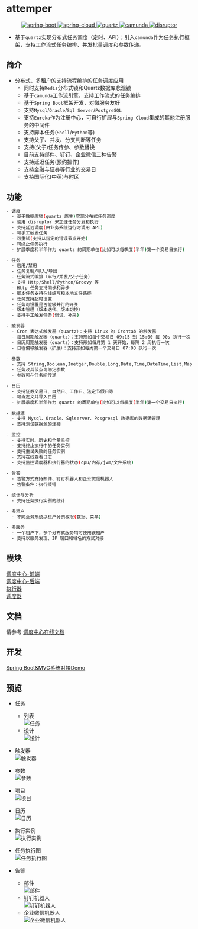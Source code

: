 # attemper
<p align="center">
    <a href="https://github.com/spring-projects/spring-boot">
      <img src="https://img.shields.io/badge/spring--boot-2.4.4-brightgreen.svg" alt="spring-boot">
    </a>
    <a href="https://github.com/spring-projects/spring-cloud">
      <img src="https://img.shields.io/badge/spring--cloud-Hoxton.2020.0.3-brightgreen.svg" alt="spring-cloud">
    </a>
    <a href="https://github.com/quartz-scheduler/quartz">
      <img src="https://img.shields.io/badge/quartz-2.3.2-brightgreen.svg" alt="quartz">
    </a>
    <a href="https://github.com/camunda/camunda-bpm-platform">
      <img src="https://img.shields.io/badge/camunda-7.15.0-brightgreen.svg" alt="camunda">
    </a>
    <a href="https://github.com/LMAX-Exchange/disruptor">
      <img src="https://img.shields.io/badge/disruptor-3.4.2-brightgreen.svg" alt="disruptor">
    </a>
</p>

- 基于`quartz`实现分布式任务调度（定时、API）；引入`camunda`作为任务执行框架，支持工作流式任务编排、并发批量调度和参数传递。  

## 简介
- 分布式、多租户的支持流程编排的任务调度应用
  - 同时支持`Redis`分布式锁和Quartz数据库悲观锁
  - 基于`camunda`工作流引擎，支持工作流式的任务编排
  - 基于`Spring Boot`框架开发，对微服务友好
  - 支持`Mysql`/`Oracle`/`Sql Server`/`PostgreSQL`
  - 支持`Eureka`作为注册中心，可自行扩展与`Spring Cloud`集成的其他注册服务的中间件
  - 支持脚本任务(`Shell`/`Python`等)
  - 支持父子、并发、分支判断等任务
  - 支持(父子)任务传参、参数替换
  - 目前支持邮件、钉钉、企业微信三种告警
  - 支持延迟任务(预约操作)
  - 支持金融与证券等行业的交易日
  - 支持国际化(中英)与时区



## 功能

```bash
- 调度
  - 基于数据库锁(quartz 原生)实现分布式任务调度
  - 使用 disruptor 来加速任务分发和执行
  - 支持延迟调度(由业务系统运行时调用 API)
  - 可手工触发任务
  - 可重试(支持从指定的错误节点开始)
  - 可终止任务执行
  - 扩展季度和半年作为 quartz 的周期单位(比如可以每季度(半年)第一个交易日执行)

- 任务
  - 启用/禁用
  - 任务复制/导入/导出
  - 任务流式编排（串行/并发/父子任务）
  - 支持 Http/Shell/Python/Groovy 等
  - Http 任务支持同步和异步
  - 脚本任务支持在线编写和本地文件路径
  - 任务支持超时设置
  - 任务可设置是否能够并行的开关
  - 版本管理（版本迭代、版本切换）
  - 支持手工触发任务(调试、补采)

- 触发器
  - Cron 表达式触发器（quartz）：支持 Linux 的 Crontab 的触发器
  - 每日周期触发器（quartz）：支持形如每个交易日 09:15 到 15:00 每 90s 执行一次
  - 日历周期触发器（quartz）：支持形如每月第 1 天开始，每隔 2 周执行一次
  - 日程偏移触发器（扩展）：支持形如每周第一个交易日 07:00 执行一次

- 参数
  - 支持 String,Boolean,Inetger,Double,Long,Date,Time,DateTime,List,Map,Sql,Gist,TradeDate 等类型
  - 任务及其节点可绑定参数
  - 参数可在任务间传递

- 日历
  - 支持证券交易日、自然日、工作日、法定节假日等
  - 可自定义并导入日历
  - 扩展季度和半年作为 quartz 的周期单位(比如可以每季度(半年)第一个交易日执行)

- 数据源
  - 支持 Mysql、Oracle、Sqlserver、Posgresql 数据库的数据源管理
  - 支持测试数据源的连接

- 监控
  - 支持实时、历史和全量监控
  - 支持终止执行中的任务实例
  - 支持重试失败的任务实例
  - 支持在线查看日志
  - 支持监控调度器和执行器的状态(cpu/内存/jvm/文件系统)
  
- 告警
  - 告警方式支持邮件、钉钉机器人和企业微信机器人
  - 告警条件：执行报错

- 统计与分析
  - 支持任务执行实例的统计

- 多租户
  - 不同业务系统以租户分割权限(数据、菜单)

- 多服务
  - 一个租户下，多个分布式服务均可使用该租户
  - 支持以服务发现、IP 端口和域名的方式对接
```

## 模块

[调度中心-前端](./attemper-admin)  
[调度中心-后端](./attemper-web)  
[执行器](./attemper-executor)  
[调度器](./attemper-scheduler)  

## 文档

请参考 [调度中心在线文档](https://attemper.github.io/attemper-document/)

## 开发

[Spring Boot&MVC系统对接Demo](https://github.com/attemper/attemper-samples)

## 预览

- 任务  
  - 列表  
![任务](https://gitee.com/attemper/attemper-document/raw/master/docs/guide/assets/job/jobs.png)
  - 设计  
![设计](https://gitee.com/attemper/attemper-document/raw/master/docs/guide/assets/job/job-demo-050-parallel.png)

- 触发器  
![触发器](https://gitee.com/attemper/attemper-document/raw/master/docs/guide/assets/trigger/trigger-cron.png)

- 参数  
![参数](https://gitee.com/attemper/attemper-document/raw/master/docs/guide/assets/arg/args.png)

- 项目  
![项目](https://gitee.com/attemper/attemper-document/raw/master/docs/guide/assets/project/projects.png)

- 日历  
![日历](https://gitee.com/attemper/attemper-document/raw/master/docs/guide/assets/calendar/calendars.png)

- 执行实例  
![执行实例](https://gitee.com/attemper/attemper-document/raw/master/docs/guide/assets/monitor/instances.png)

- 任务执行图  
![任务执行图](https://gitee.com/attemper/attemper-document/raw/master/docs/guide/assets/monitor/tasks.png)

- 告警  
  - 邮件  
![邮件](https://gitee.com/attemper/attemper-document/raw/master/docs/guide/assets/alarm/email.png)
  - 钉钉机器人  
![钉钉机器人](https://gitee.com/attemper/attemper-document/raw/master/docs/guide/assets/alarm/dingtalk.png)
  - 企业微信机器人  
![企业微信机器人](https://gitee.com/attemper/attemper-document/raw/master/docs/guide/assets/alarm/wxwork.png)